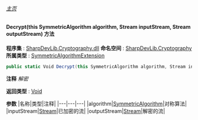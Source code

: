 ###### [主页](./Index.md "主页")
#### Decrypt(this SymmetricAlgorithm algorithm, Stream inputStream, Stream outputStream) 方法
**程序集** : [SharpDevLib.Cryptography.dll](./SharpDevLib.Cryptography.assembly.md "SharpDevLib.Cryptography.dll")
**命名空间** : [SharpDevLib.Cryptography](./SharpDevLib.Cryptography.namespace.md "SharpDevLib.Cryptography")
**所属类型** : [SymmetricAlgorithmExtension](./SharpDevLib.Cryptography.SymmetricAlgorithmExtension.md "SymmetricAlgorithmExtension")
``` csharp
public static Void Decrypt(this SymmetricAlgorithm algorithm, Stream inputStream, Stream outputStream)
```
**注释**
*解密*

**返回类型** : [Void](https://learn.microsoft.com/en-us/dotnet/api/system.void "Void")

**参数**
|名称|类型|注释|
|---|---|---|
|algorithm|[SymmetricAlgorithm](https://learn.microsoft.com/en-us/dotnet/api/system.security.cryptography.symmetricalgorithm "SymmetricAlgorithm")|对称算法|
|inputStream|[Stream](https://learn.microsoft.com/en-us/dotnet/api/system.io.stream "Stream")|已加密的流|
|outputStream|[Stream](https://learn.microsoft.com/en-us/dotnet/api/system.io.stream "Stream")|解密的流|

